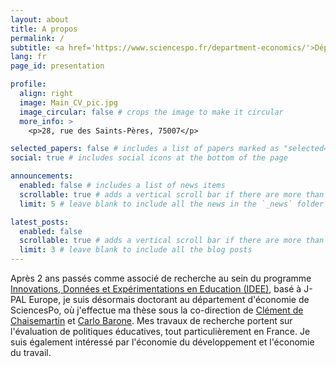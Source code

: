 ```yaml
---
layout: about
title: A propos
permalink: /
subtitle: <a href='https://www.sciencespo.fr/department-economics/'>Département d'économie, Sciences Po</a>. 28, rue des Saints-Pères, 75007
lang: fr
page_id: presentation

profile:
  align: right
  image: Main_CV_pic.jpg
  image_circular: false # crops the image to make it circular
  more_info: >
    <p>28, rue des Saints-Pères, 75007</p>

selected_papers: false # includes a list of papers marked as "selected={true}"
social: true # includes social icons at the bottom of the page

announcements:
  enabled: false # includes a list of news items
  scrollable: true # adds a vertical scroll bar if there are more than 3 news items
  limit: 5 # leave blank to include all the news in the `_news` folder

latest_posts:
  enabled: false
  scrollable: true # adds a vertical scroll bar if there are more than 3 new posts items
  limit: 3 # leave blank to include all the blog posts
---
```


Après 2 ans passés comme associé de recherche au sein du programme [Innovations, Données et Expérimentations en Education (IDEE)](https://www.idee-education.fr/), basé à J-PAL Europe, je suis désormais doctorant au département d'économie de SciencesPo, où j'effectue ma thèse sous la co-direction de [Clément de Chaisemartin](https://sites.google.com/site/clementdechaisemartin/) et [Carlo Barone](https://www.sciencespo.fr/cris/en/directory/barone-carlo/). Mes travaux de recherche portent sur l'évaluation de politiques éducatives, tout particulièrement en France. Je suis également intéressé par l'économie du développement et l'économie du travail.

